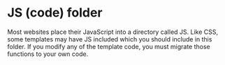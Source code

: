# JS (code) folder
Most websites place their JavaScript into a directory called JS. Like CSS, some templates may have JS included which you should include in this folder. 
If you modify any of the template code, you must migrate those functions to your own code. 
## <script> sections in HTML documents
With JavaScript you will have two types: code blocks as functions that can be called from any page, which will be hosted in your one JS file stored in this folder. 
The second type are <script> sections in the page itself which interact with the page and call functions stored in the one JS file. This is very different than CSS
where all CSS will be in one file. 
## Host external libraries by CDN
jQuery and other external libraries can be hosted using the CDN from Google or Microsoft. Alternatively you can use the CDN by the creator itself. Learn more here: https://code.jquery.com/. 
## Avoid global variables and having code run in the main JS file
The code within the common JS file should not be called in the JS file itself. For example, in your JS file you might have a simple JavaScript function: 
```javascript
function myFunction(p1, p2) {
  return p1 * p2;
}
```
You would not call the myFunction inside the JS file itself unless that call itself was within a function too. Everything inside of the JS file must be contained within functions. There should be multiple functions too, don't just build "spagetti code" and put everything into one function. 

The proper way is on your webpage you would call the function by refrencing it and providing the parameter variables (p1 and p2, which will be multiplied together). 
```html
<!DOCTYPE html>
<html>
<head>
<script src="js/myscripts.js"></script>
</head>
<body>

<h2>JavaScript Functions</h2>

<p>This example calls a function which performs a calculation, and returns the result:</p>

<p id="demo"></p>

<script>
document.getElementById("demo").innerHTML = myFunction(4, 3);
</script>

</body>
</html>
```
